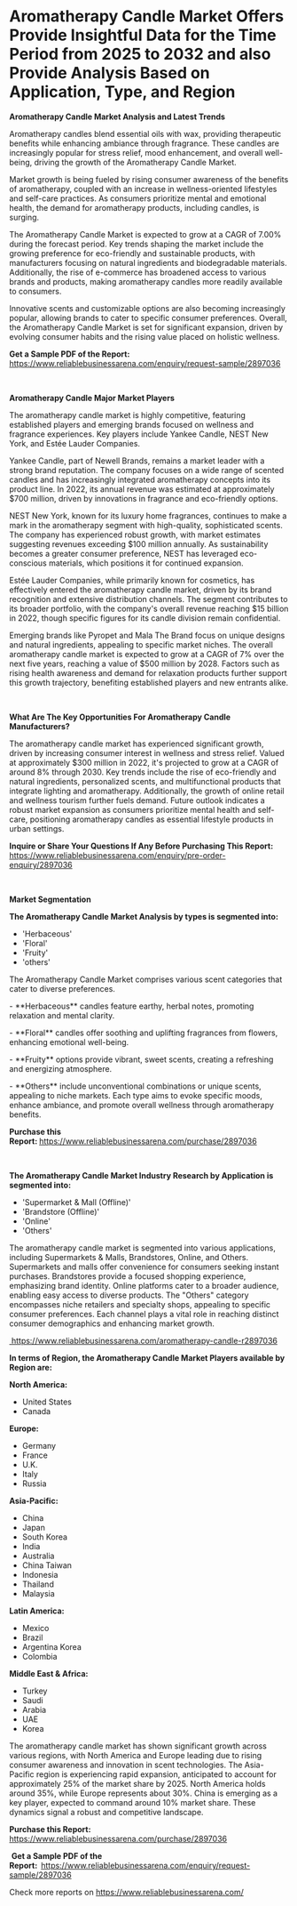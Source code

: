 <p><h1>Aromatherapy Candle Market Offers Provide Insightful Data for the Time Period from 2025 to 2032 and also Provide Analysis Based on Application, Type, and Region</h1></p><p><strong>Aromatherapy Candle Market Analysis and Latest Trends</strong></p>
<p><p>Aromatherapy candles blend essential oils with wax, providing therapeutic benefits while enhancing ambiance through fragrance. These candles are increasingly popular for stress relief, mood enhancement, and overall well-being, driving the growth of the Aromatherapy Candle Market.</p><p>Market growth is being fueled by rising consumer awareness of the benefits of aromatherapy, coupled with an increase in wellness-oriented lifestyles and self-care practices. As consumers prioritize mental and emotional health, the demand for aromatherapy products, including candles, is surging.</p><p>The Aromatherapy Candle Market is expected to grow at a CAGR of 7.00% during the forecast period. Key trends shaping the market include the growing preference for eco-friendly and sustainable products, with manufacturers focusing on natural ingredients and biodegradable materials. Additionally, the rise of e-commerce has broadened access to various brands and products, making aromatherapy candles more readily available to consumers.</p><p>Innovative scents and customizable options are also becoming increasingly popular, allowing brands to cater to specific consumer preferences. Overall, the Aromatherapy Candle Market is set for significant expansion, driven by evolving consumer habits and the rising value placed on holistic wellness.</p></p>
<p><strong>Get a Sample PDF of the Report:&nbsp;</strong> <a href="https://www.reliablebusinessarena.com/enquiry/request-sample/2897036?utm_campaign=2892&utm_medium=2&utm_source=Github&utm_content=ia&utm_term=15032025&utm_id=aromatherapy-candle">https://www.reliablebusinessarena.com/enquiry/request-sample/2897036</a></p>
<p>&nbsp;</p>
<p><strong>Aromatherapy Candle Major Market Players</strong></p>
<p><p>The aromatherapy candle market is highly competitive, featuring established players and emerging brands focused on wellness and fragrance experiences. Key players include Yankee Candle, NEST New York, and Estée Lauder Companies.</p><p>Yankee Candle, part of Newell Brands, remains a market leader with a strong brand reputation. The company focuses on a wide range of scented candles and has increasingly integrated aromatherapy concepts into its product line. In 2022, its annual revenue was estimated at approximately $700 million, driven by innovations in fragrance and eco-friendly options.</p><p>NEST New York, known for its luxury home fragrances, continues to make a mark in the aromatherapy segment with high-quality, sophisticated scents. The company has experienced robust growth, with market estimates suggesting revenues exceeding $100 million annually. As sustainability becomes a greater consumer preference, NEST has leveraged eco-conscious materials, which positions it for continued expansion.</p><p>Estée Lauder Companies, while primarily known for cosmetics, has effectively entered the aromatherapy candle market, driven by its brand recognition and extensive distribution channels. The segment contributes to its broader portfolio, with the company's overall revenue reaching $15 billion in 2022, though specific figures for its candle division remain confidential.</p><p>Emerging brands like Pyropet and Mala The Brand focus on unique designs and natural ingredients, appealing to specific market niches. The overall aromatherapy candle market is expected to grow at a CAGR of 7% over the next five years, reaching a value of $500 million by 2028. Factors such as rising health awareness and demand for relaxation products further support this growth trajectory, benefiting established players and new entrants alike.</p></p>
<p>&nbsp;</p>
<p><strong>What Are The Key Opportunities For Aromatherapy Candle Manufacturers?</strong></p>
<p><p>The aromatherapy candle market has experienced significant growth, driven by increasing consumer interest in wellness and stress relief. Valued at approximately $300 million in 2022, it's projected to grow at a CAGR of around 8% through 2030. Key trends include the rise of eco-friendly and natural ingredients, personalized scents, and multifunctional products that integrate lighting and aromatherapy. Additionally, the growth of online retail and wellness tourism further fuels demand. Future outlook indicates a robust market expansion as consumers prioritize mental health and self-care, positioning aromatherapy candles as essential lifestyle products in urban settings.</p></p>
<p><strong>Inquire or Share Your Questions If Any Before Purchasing This Report:</strong> <a href="https://www.reliablebusinessarena.com/enquiry/pre-order-enquiry/2897036?utm_campaign=2892&utm_medium=2&utm_source=Github&utm_content=ia&utm_term=15032025&utm_id=aromatherapy-candle">https://www.reliablebusinessarena.com/enquiry/pre-order-enquiry/2897036</a></p>
<p>&nbsp;</p>
<p><strong>Market Segmentation</strong></p>
<p><strong>The Aromatherapy Candle Market Analysis by types is segmented into:</strong></p>
<p><ul><li>'Herbaceous'</li><li>'Floral'</li><li>'Fruity'</li><li>'others'</li></ul></p>
<p><p>The Aromatherapy Candle Market comprises various scent categories that cater to diverse preferences. </p><p>- **Herbaceous** candles feature earthy, herbal notes, promoting relaxation and mental clarity. </p><p>- **Floral** candles offer soothing and uplifting fragrances from flowers, enhancing emotional well-being. </p><p>- **Fruity** options provide vibrant, sweet scents, creating a refreshing and energizing atmosphere. </p><p>- **Others** include unconventional combinations or unique scents, appealing to niche markets. Each type aims to evoke specific moods, enhance ambiance, and promote overall wellness through aromatherapy benefits.</p></p>
<p><strong>Purchase this Report:&nbsp;</strong><a href="https://www.reliablebusinessarena.com/purchase/2897036?utm_campaign=2892&utm_medium=2&utm_source=Github&utm_content=ia&utm_term=15032025&utm_id=aromatherapy-candle">https://www.reliablebusinessarena.com/purchase/2897036</a></p>
<p>&nbsp;</p>
<p><strong>The Aromatherapy Candle Market Industry Research by Application is segmented into:</strong></p>
<p><ul><li>'Supermarket & Mall (Offline)'</li><li>'Brandstore (Offline)'</li><li>'Online'</li><li>'Others'</li></ul></p>
<p><p>The aromatherapy candle market is segmented into various applications, including Supermarkets & Malls, Brandstores, Online, and Others. Supermarkets and malls offer convenience for consumers seeking instant purchases. Brandstores provide a focused shopping experience, emphasizing brand identity. Online platforms cater to a broader audience, enabling easy access to diverse products. The "Others" category encompasses niche retailers and specialty shops, appealing to specific consumer preferences. Each channel plays a vital role in reaching distinct consumer demographics and enhancing market growth.</p></p>
<p><a href="https://www.reliablebusinessarena.com/aromatherapy-candle-r2897036?utm_campaign=2892&utm_medium=2&utm_source=Github&utm_content=ia&utm_term=15032025&utm_id=aromatherapy-candle">&nbsp;https://www.reliablebusinessarena.com/aromatherapy-candle-r2897036</a></p>
<p><strong>In terms of Region, the Aromatherapy Candle Market Players available by Region are:</strong></p>
<p>
    <p> <strong> North America: </strong>
        <ul>
            <li>United States</li>
            <li>Canada</li>
        </ul>
        </p> 
    <p> <strong> Europe: </strong>
        <ul>
            <li>Germany</li>
            <li>France</li>
            <li>U.K.</li>
            <li>Italy</li>
            <li>Russia</li>
        </ul>
        </p> 
    <p> <strong> Asia-Pacific: </strong>
        <ul>
            <li>China</li>
            <li>Japan</li>
            <li>South Korea</li>
            <li>India</li>
            <li>Australia</li>
            <li>China Taiwan</li>
            <li>Indonesia</li>
            <li>Thailand</li>
            <li>Malaysia</li>
        </ul>
        </p> 
    <p> <strong> Latin America: </strong>
        <ul>
            <li>Mexico</li>
            <li>Brazil</li>
            <li>Argentina Korea</li>
            <li>Colombia</li>
        </ul>
        </p> 
    <p> <strong> Middle East & Africa: </strong>
        <ul>
            <li>Turkey</li>
            <li>Saudi</li>
            <li>Arabia</li>
            <li>UAE</li>
            <li>Korea</li>
        </ul>
    </p>
    </p>
<p><p>The aromatherapy candle market has shown significant growth across various regions, with North America and Europe leading due to rising consumer awareness and innovation in scent technologies. The Asia-Pacific region is experiencing rapid expansion, anticipated to account for approximately 25% of the market share by 2025. North America holds around 35%, while Europe represents about 30%. China is emerging as a key player, expected to command around 10% market share. These dynamics signal a robust and competitive landscape.</p></p>
<p><strong>Purchase this Report: </strong><a href="https://www.reliablebusinessarena.com/purchase/2897036?utm_campaign=2892&utm_medium=2&utm_source=Github&utm_content=ia&utm_term=15032025&utm_id=aromatherapy-candle">https://www.reliablebusinessarena.com/purchase/2897036</a></p>
<p>&nbsp;<strong>Get a Sample PDF of the Report:&nbsp;&nbsp;</strong><a href="https://www.reliablebusinessarena.com/enquiry/request-sample/2897036?utm_campaign=2892&utm_medium=2&utm_source=Github&utm_content=ia&utm_term=15032025&utm_id=aromatherapy-candle">https://www.reliablebusinessarena.com/enquiry/request-sample/2897036</a></p>
<p><strong></strong></p>
<p>Check more reports on <a href="https://www.reliablebusinessarena.com/?utm_campaign=2892&utm_medium=2&utm_source=Github&utm_content=ia&utm_term=15032025&utm_id=aromatherapy-candle">https://www.reliablebusinessarena.com/</a></p>
